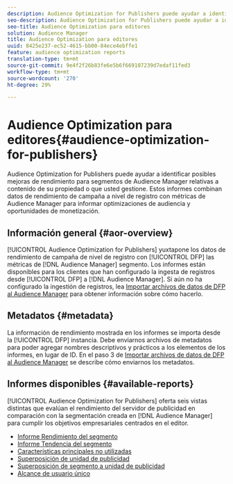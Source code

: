 ```yaml
---
description: Audience Optimization for Publishers puede ayudar a identificar posibles mejoras de rendimiento para segmentos de Audience Manager relativas a contenido de su propiedad o que usted gestione. Estos informes combinan datos de rendimiento de campaña a nivel de registro con métricas de Audience Manager para informar optimizaciones de audiencia y oportunidades de monetización.
seo-description: Audience Optimization for Publishers puede ayudar a identificar posibles mejoras de rendimiento para segmentos de Audience Manager relativas a contenido de su propiedad o que usted gestione. Estos informes combinan datos de rendimiento de campaña a nivel de registro con métricas de Audience Manager para informar optimizaciones de audiencia y oportunidades de monetización.
seo-title: Audience Optimization para editores
solution: Audience Manager
title: Audience Optimization para editores
uuid: 8425e237-ec52-4615-bb00-84ece4ebffe1
feature: audience optimization reports
translation-type: tm+mt
source-git-commit: 9e4f2f26b83fe6e5b6f669107239d7edaf11fed3
workflow-type: tm+mt
source-wordcount: '270'
ht-degree: 29%

---
```



# Audience Optimization para editores{#audience-optimization-for-publishers}

Audience Optimization for Publishers puede ayudar a identificar posibles mejoras de rendimiento para segmentos de Audience Manager relativas a contenido de su propiedad o que usted gestione. Estos informes combinan datos de rendimiento de campaña a nivel de registro con métricas de Audience Manager para informar optimizaciones de audiencia y oportunidades de monetización.

## Información general {#aor-overview}

[!UICONTROL Audience Optimization for Publishers] yuxtapone los datos de rendimiento de campaña de nivel de registro con [!UICONTROL DFP] las métricas de [!DNL Audience Manager] segmento. Los informes están disponibles para los clientes que han configurado la ingesta de registros desde [!UICONTROL DFP] a [!DNL Audience Manager]. Si aún no ha configurado la ingestión de registros, lea [Importar archivos de datos de DFP al Audience Manager](import-dfp.md) para obtener información sobre cómo hacerlo.

## Metadatos {#metadata}

La información de rendimiento mostrada en los informes se importa desde la [!UICONTROL DFP] instancia. Debe enviarnos archivos de metadatos para poder agregar nombres descriptivos y prácticos a los elementos de los informes, en lugar de ID. En el paso 3 de [Importar archivos de datos de DFP al Audience Manager](../../../reporting/audience-optimization-reports/aor-publishers/import-dfp.md) se describe cómo enviarnos los metadatos.

## Informes disponibles {#available-reports}

[!UICONTROL Audience Optimization for Publishers] oferta seis vistas distintas que evalúan el rendimiento del servidor de publicidad en comparación con la segmentación creada en [!DNL Audience Manager] para cumplir los objetivos empresariales centrados en el editor.

+ [Informe Rendimiento del segmento](publisher-segment-performance.md)
+ [Informe Tendencia del segmento](publisher-segment-trends.md)
+ [Características principales no utilizadas](publisher-top-unused-traits.md)
+ [Superposición de unidad de publicidad](publisher-ad-unit-overlap.md)
+ [Superposición de segmento a unidad de publicidad](publisher-segment-ad-unit-overlap.md)
+ [Alcance de usuario único](publisher-unique-reach.md)

